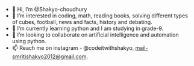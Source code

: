 - 👋 Hi, I’m @Shakyo-choudhury
- 👀 I’m interested in coding, math, reading books, solving different types of cubes, football, news and facts, history and debating.
- 🌱 I’m currently learning python and I am studying in grade-9.
- 💞️ I’m looking to collaborate on artificial intelligence and automation using python.
- 📫 Reach me on instagram - @codeitwithshakyo, mail-smritishakyo2012@gmail.com.

<!---
Shakyo-choudhury/Shakyo-choudhury is a ✨ special ✨ repository because its `README.md` (this file) appears on your GitHub profile.
You can click the Preview link to take a look at your changes.
--->
